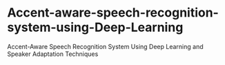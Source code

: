 # Accent-aware-speech-recognition-system-using-Deep-Learning
Accent-Aware Speech Recognition System Using Deep Learning and Speaker Adaptation Techniques
